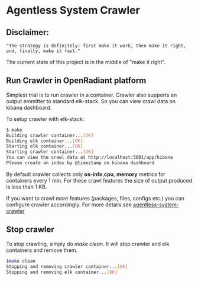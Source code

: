 Agentless System Crawler 
========================

**Disclaimer:**
---------------

```
"The strategy is definitely: first make it work, then make it right, and, finally, make it fast."
```
The current state of this project is in the middle of "make it right".


Run Crawler in OpenRadiant platform
-----------

Simplest trial is to run crawler in a container. 
Crawler also supports an output emmitter to standard elk-stack. 
So you can view crawl data on kibana dashboard.

To setup crawler with elk-stack:

```bash
$ make
Building crawler container...[OK]
Building elk container...[OK]
Starting elk container...[OK]
Starting crawler container...[OK]
You can view the crawl data at http://localhost:5601/app/kibana
Please create an index by @timestamp on kibana dashboard

```

By default crawler collects only __os-info__,__cpu__, __memory__ metrics for 
containers every 1 min. For these crawl features the size of output produced
is less than 1 KB.  

If you want to crawl more features (packages, files, configs etc.) you can configure
crawler accordingly. For more details see [agentless-system-crawler](https://github.com/cloudviz/agentless-system-crawler)

Stop  crawler
-----------
To stop crawling, simply do _make clean_. It will stop crawler and elk containers and remove them.

```bash
$make clean
Stopping and removing crawler container...[OK]
Stopping and removing elk container...[OK]
```

